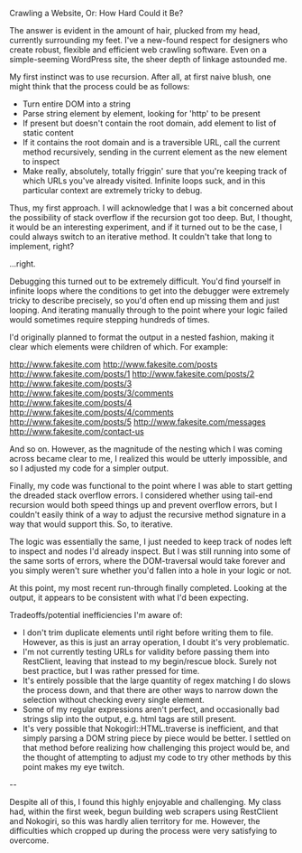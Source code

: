 Crawling a Website, Or: How Hard Could it Be?

The answer is evident in the amount of hair, plucked from my head, currently surrounding my feet. I've a new-found respect for designers who create robust, flexible and efficient web crawling software. Even on a simple-seeming WordPress site, the sheer depth of linkage astounded me.

My first instinct was to use recursion. After all, at first naive blush, one might think that the process could be as follows:
 * Turn entire DOM into a string
 * Parse string element by element, looking for 'http' to be present
 * If present but doesn't contain the root domain, add element to list of static content
 * If it contains the root domain and is a traversible URL, call the current method recursively, sending in the current element as the new element to inspect
 * Make really, absolutely, totally friggin' sure that you're keeping track of which URLs you've already visited. Infinite loops suck, and in this particular context are extremely tricky to debug.

Thus, my first approach. I will acknowledge that I was a bit concerned about the possibility of stack overflow if the recursion got too deep. But, I thought, it would be an interesting experiment, and if it turned out to be the case, I could always switch to an iterative method. It couldn't take that long to implement, right?

...right.

Debugging this turned out to be extremely difficult. You'd find yourself in infinite loops where the conditions to get into the debugger were extremely tricky to describe precisely, so you'd often end up missing them and just looping. And iterating manually through to the point where your logic failed would sometimes require stepping hundreds of times.

I'd originally planned to format the output in a nested fashion, making it clear which elements were children of which. For example:

http://www.fakesite.com
http://www.fakesite.com/posts
    http://www.fakesite.com/posts/1
    http://www.fakesite.com/posts/2
    http://www.fakesite.com/posts/3
        http://www.fakesite.com/posts/3/comments
    http://www.fakesite.com/posts/4
        http://www.fakesite.com/posts/4/comments
    http://www.fakesite.com/posts/5
http://www.fakesite.com/messages
http://www.fakesite.com/contact-us

And so on. However, as the magnitude of the nesting which I was coming across became clear to me, I realized this would be utterly impossible, and so I adjusted my code for a simpler output.

Finally, my code was functional to the point where I was able to start getting the dreaded stack overflow errors. I considered whether using tail-end recursion would both speed things up and prevent overflow errors, but I couldn't easily think of a way to adjust the recursive method signature in a way that would support this. So, to iterative.

The logic was essentially the same, I just needed to keep track of nodes left to inspect and nodes I'd already inspect. But I was still running into some of the same sorts of errors, where the DOM-traversal would take forever and you simply weren't sure whether you'd fallen into a hole in your logic or not.

At this point, my most recent run-through finally completed. Looking at the output, it appears to be consistent with what I'd been expecting.

Tradeoffs/potential inefficiencies I'm aware of:
 * I don't trim duplicate elements until right before writing them to file. However, as this is just an array operation, I doubt it's very problematic.
 * I'm not currently testing URLs for validity before passing them into RestClient, leaving that instead to my begin/rescue block. Surely not best practice, but I was rather pressed for time.
 * It's entirely possible that the large quantity of regex matching I do slows the process down, and that there are other ways to narrow down the selection without checking every single element.
 * Some of my regular expressions aren't perfect, and occasionally bad strings slip into the output, e.g. html tags are still present.
 * It's very possible that Nokogirl::HTML.traverse is inefficient, and that simply parsing a DOM string piece by piece would be better. I settled on that method before realizing how challenging this project would be, and the thought of attempting to adjust my code to try other methods by this point makes my eye twitch.

--

Despite all of this, I found this highly enjoyable and challenging. My class had, within the first week, begun building web scrapers using RestClient and Nokogiri, so this was hardly alien territory for me. However, the difficulties which cropped up during the process were very satisfying to overcome.
